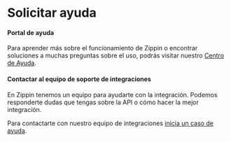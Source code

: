 # Solicitar ayuda

#### Portal de ayuda

Para aprender más sobre el funcionamiento de Zippin o encontrar soluciones a muchas preguntas sobre el uso, podrás visitar nuestro [Centro de Ayuda](https://ayuda.zippin.app/).

#### Contactar al equipo de soporte de integraciones

En Zippin tenemos un equipo para ayudarte con la integración. Podemos responderte dudas que tengas sobre la API o cómo hacer la mejor integración.

Para contactarte con nuestro equipo de integraciones [inicia un caso de ayuda](https://share.hsforms.com/1ECZYYnsBR\_Kg8c6HudDNrw45k4k).

